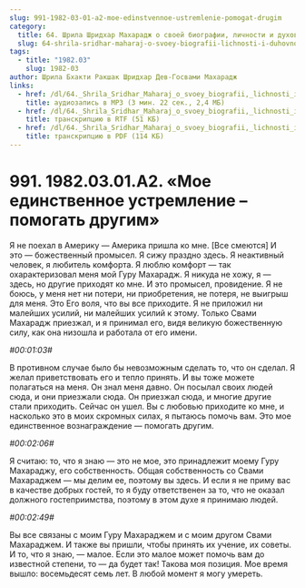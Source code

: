 ```yaml
---
slug: 991-1982-03-01-a2-moe-edinstvennoe-ustremlenie-pomogat-drugim
category:
  title: 64. Шрила Шридхар Махарадж о своей биографии, личности и духовном опыте
  slug: 64-shrila-sridhar-maharaj-o-svoey-biografii-lichnosti-i-duhovnom-opyte
tags:
  - title: "1982.03"
    slug: 1982-03
author: Шрила Бхакти Ракшак Шридхар Дев-Госвами Махарадж
links:
  - href: /dl/64._Shrila_Sridhar_Maharaj_o_svoey_biografii,_lichnosti_i_duhovnom_opyte/991_1982.03.01.A2_SridharMj_Moe_edinstvennoe_ustremlenie--pomogat_drugim.mp3
    title: аудиозапись в MP3 (3 мин. 22 сек., 2,4 МБ)
  - href: /dl/64._Shrila_Sridhar_Maharaj_o_svoey_biografii,_lichnosti_i_duhovnom_opyte/991_1982.03.01.A2_SridharMj_Moe_edinstvennoe_ustremlenie--pomogat_drugim.rtf
    title: транскрипцию в RTF (51 КБ)
  - href: /dl/64._Shrila_Sridhar_Maharaj_o_svoey_biografii,_lichnosti_i_duhovnom_opyte/991_1982.03.01.A2_SridharMj_Moe_edinstvennoe_ustremlenie--pomogat_drugim.pdf
    title: транскрипцию в PDF (114 КБ)
---
```


# 991. 1982.03.01.A2. «Мое единственное устремление – помогать другим»

Я не поехал в Америку — Америка пришла ко мне. [Все смеются] И это — божественный промысел. Я сижу праздно здесь. Я неактивный человек, я любитель комфорта. Я люблю комфорт — так охарактеризовал меня мой Гуру Махарадж. Я никуда не хожу, я — здесь, но другие приходят ко мне. И это промысел, провидение. Я не боюсь, у меня нет ни потери, ни приобретения, не потеря, не выигрыш для меня. Это Его воля, что вы все приходите. Я не приложил ни малейших усилий, ни малейших усилий к этому. Только Свами Махарадж приезжал, и я принимал его, видя великую божественную силу, как она низошла и работала от его имени.

*#00:01:03#*

В противном случае было бы невозможным сделать то, что он сделал. Я желал приветствовать его и тепло принять. И вы тоже можете полагаться на меня. Он знал меня давно. Он посылал своих людей сюда, и они приезжали сюда. Он приезжал сюда, и многие другие стали приходить. Сейчас он ушел. Вы с любовью приходите ко мне, и насколько это в моих скромных силах, я пытаюсь помочь вам. Это мое единственное вознаграждение — помогать другим.

*#00:02:06#*

Я считаю: то, что я знаю — это не мое, это принадлежит моему Гуру Махараджу, его собственность. Общая собственность со Свами Махараджем — мы делим ее, поэтому вы здесь. И если я не приму вас в качестве добрых гостей, то я буду ответственен за то, что не оказал должного гостеприимства, поэтому в этом духе я принимаю людей.

*#00:02:49#*

Вы все связаны с моим Гуру Махараджем и с моим другом Свами Махараджем. И также вы пришли, чтобы принять их учение, их советы. И то, что я знаю, — малое. Если это малое может помочь вам до известной степени, то — да будет так! Такова моя позиция. Мое время вышло: восемьдесят семь лет. В любой момент я могу умереть.

